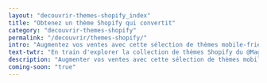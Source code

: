 ```yaml
---
layout: "decouvrir-themes-shopify_index"
title: "Obtenez un thème Shopify qui convertit"
category: "decouvrir-themes-shopify"
permalink: "/decouvrir/themes-shopify/"
intro: "Augmentez vos ventes avec cette sélection de thèmes mobile-friendly que vos clients vont adorer. Bientôt disponible. N'hésitez pas à partager vos découvertes et vos créations."
text-twtr: "En train d'explorer la collection de thèmes Shopify du @MagDuWebdesign"
description: "Augmenter vos ventes avec cette sélection de thèmes mobile-friendly que vos clients vont adorer."
coming-soon: "true"
---
```

